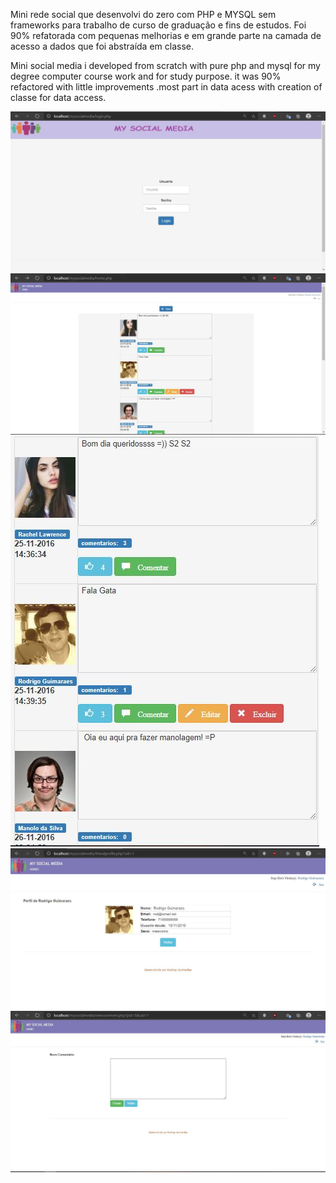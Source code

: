 
Mini rede social que desenvolvi do zero com PHP e MYSQL sem frameworks para trabalho de curso de graduação e fins de estudos. Foi 90% refatorada com pequenas melhorias e em grande parte na camada de acesso a dados que foi abstraída em classe.


Mini social media i developed from scratch with pure php and mysql for my degree computer course work and for study purpose. it was 90% refactored with little improvements .most part in data acess with creation of classe for data access.


![msocial img 1](https://github.com/rgstech/mysocialmedia/blob/master/screenshots/mysocialmedia1.jpg?raw=true)
![msocial img 1](https://github.com/rgstech/mysocialmedia/blob/master/screenshots/mysocialmedia2.jpg?raw=true)
![msocial img 1](https://github.com/rgstech/mysocialmedia/blob/master/screenshots/mysocialmedia4.jpg?raw=true)
![msocial img 1](https://github.com/rgstech/mysocialmedia/blob/master/screenshots/mysocialmedia5.jpg?raw=true)
![msocial img 1](https://github.com/rgstech/mysocialmedia/blob/master/screenshots/mysocialmedia3.jpg?raw=true)
